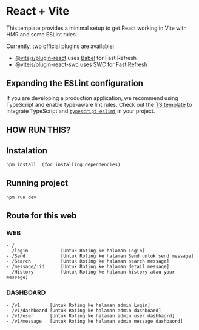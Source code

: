 # React + Vite

This template provides a minimal setup to get React working in Vite with HMR and some ESLint rules.

Currently, two official plugins are available:

- [@vitejs/plugin-react](https://github.com/vitejs/vite-plugin-react/blob/main/packages/plugin-react/README.md) uses [Babel](https://babeljs.io/) for Fast Refresh
- [@vitejs/plugin-react-swc](https://github.com/vitejs/vite-plugin-react-swc) uses [SWC](https://swc.rs/) for Fast Refresh

## Expanding the ESLint configuration

If you are developing a production application, we recommend using TypeScript and enable type-aware lint rules. Check out the [TS template](https://github.com/vitejs/vite/tree/main/packages/create-vite/template-react-ts) to integrate TypeScript and [`typescript-eslint`](https://typescript-eslint.io) in your project.

## HOW RUN THIS?

## Instalation
```
npm install  (for installing dependencies)
```

## Running project
```
npm run dev
```



## Route for this web

### WEB
```
- /
- /login            [Untuk Roting ke halaman Login]
- /Send             [Untuk Roting ke halaman Send untuk send message]
- /Search           [Untuk Roting ke halaman search message]
- /message/:id      [Untuk Roting ke halaman detail message]
- /History          [Untuk Roting ke halaman history atau your message]
```

### DASHBOARD
```
- /v1           [Untuk Roting ke halaman admin Login]
- /v1/dashboard [Untuk Roting ke halaman admin dashboard]
- /v1/user      [Untuk Roting ke halaman admin user dashbaord]
- /v1/message   [Untuk Roting ke halaman admin message dashbaord]

